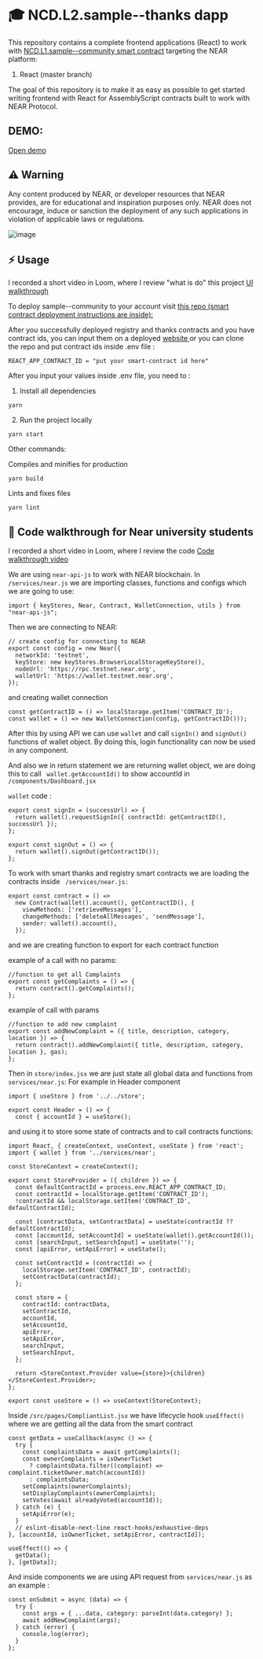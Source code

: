 #  🎓 NCD.L2.sample--thanks dapp
This repository contains a complete frontend applications (React) to work with 
<a href="https://github.com/Learn-NEAR/NCD.L1.sample--Communite" target="_blank">NCD.L1.sample--community smart contract</a> targeting the NEAR platform:
1. React (master branch)

The goal of this repository is to make it as easy as possible to get started writing frontend with React for AssemblyScript contracts built to work with NEAR Protocol.

## DEMO:
<a href="https://near-community-react.onrender.com" target="_blank">Open demo</a>

## ⚠️ Warning
Any content produced by NEAR, or developer resources that NEAR provides, are for educational and inspiration purposes only. NEAR does not encourage, induce or sanction the deployment of any such applications in violation of applicable laws or regulations.

![image](https://user-images.githubusercontent.com/48129985/173178780-bb9ae56b-74ae-42a2-8ae4-b94c72aa9f88.png)

## ⚡  Usage
I recorded a short video in Loom, where I review "what is do" this project
<a href="https://www.loom.com/share/8e746e6522d9408dbc810bf3e8f88848" target="_blank">UI walkthrough</a>


To deploy sample--community to your account visit <a href="https://github.com/Learn-NEAR/NCD.L1.sample--Communite" target="_blank">this repo (smart contract deployment instructions are inside):</a> 


After you successfully deployed registry and thanks contracts and you have contract ids, you can input them on a deployed <a href="https://near-community-react.onrender.com" target="_blank">website </a> or you can clone the repo and put contract ids inside .env file :

```
REACT_APP_CONTRACT_ID = "put your smart-contract id here"
```
After you input your values inside .env file, you need to :
1. Install all dependencies 
```
yarn
```
2. Run the project locally
```
yarn start
```
Other commands:

Compiles and minifies for production
```
yarn build
```
Lints and fixes files
```
yarn lint
```

## 👀 Code walkthrough for Near university students

I recorded a short video in Loom, where I review the code
<a href="https://www.loom.com/share/491d800ba7f1420b9a7d756025b560cd" target="_blank">Code walkthrough video</a>

We are using ```near-api-js``` to work with NEAR blockchain. In ``` /services/near.js ``` we are importing classes, functions and configs which we are going to use:
```
import { keyStores, Near, Contract, WalletConnection, utils } from "near-api-js";
```
Then we are connecting to NEAR:
```
// create config for connecting to NEAR
export const config = new Near({
  networkId: 'testnet',
  keyStore: new keyStores.BrowserLocalStorageKeyStore(),
  nodeUrl: 'https://rpc.testnet.near.org',
  walletUrl: 'https://wallet.testnet.near.org',
});
```
and creating wallet connection
```
const getContractID = () => localStorage.getItem('CONTRACT_ID');
const wallet = () => new WalletConnection(config, getContractID()));
```
After this by using API we can use ```wallet``` and call ```signIn()``` and ```signOut()``` functions of wallet object. By doing this, login functionality can now be used in any component. 

And also we in return statement we are returning wallet object, we are doing this to call ``` wallet.getAccountId()``` to show accountId in ``` /components/Dashboard.jsx ```

```wallet``` code :
```
export const signIn = (successUrl) => {
  return wallet().requestSignIn({ contractId: getContractID(), successUrl });
};

export const signOut = () => {
  return wallet().signOut(getContractID());
};
```

To work with smart thanks and registry smart contracts we are loading the contracts inside  ``` /services/near.js:```
```
export const contract = () =>
  new Contract(wallet().account(), getContractID(), {
    viewMethods: ['retrieveMessages'],
    changeMethods: ['deleteAllMessages', 'sendMessage'],
    sender: wallet().account(),
  });
```

and we are creating function to export for each contract function

example of a call with no params: 
```
//function to get all Complaints
export const getComplaints = () => {
  return contract().getComplaints();
};
```

example of call with params 
```
//function to add new complaint
export const addNewComplaint = ({ title, description, category, location }) => {
  return contract().addNewComplaint({ title, description, category, location }, gas);
};
```

Then in ```store/index.jsx``` we are just state all global data and functions from ```services/near.js```:
For example in Header component
```
import { useStore } from '../../store';

export const Header = () => {
  const { accountId } = useStore();
```

and using it to store some state of contracts and to call contracts functions: 
```
import React, { createContext, useContext, useState } from 'react';
import { wallet } from '../services/near';

const StoreContext = createContext();

export const StoreProvider = ({ children }) => {
  const defaultContractId = process.env.REACT_APP_CONTRACT_ID;
  const contractId = localStorage.getItem('CONTRACT_ID');
  !contractId && localStorage.setItem('CONTRACT_ID', defaultContractId);

  const [contractData, setContractData] = useState(contractId ?? defaultContractId);
  const [accountId, setAccountId] = useState(wallet().getAccountId());
  const [searchInput, setSearchInput] = useState('');
  const [apiError, setApiError] = useState();

  const setContractId = (contractId) => {
    localStorage.setItem('CONTRACT_ID', contractId);
    setContractData(contractId);
  };

  const store = {
    contractId: contractData,
    setContractId,
    accountId,
    setAccountId,
    apiError,
    setApiError,
    searchInput,
    setSearchInput,
  };

  return <StoreContext.Provider value={store}>{children}</StoreContext.Provider>;
};

export const useStore = () => useContext(StoreContext);
```

Inside ```/src/pages/CompliantList.jsx``` we have lifecycle hook ``` useEffect() ``` where we are getting all the data from the smart contract
```
const getData = useCallback(async () => {
  try {
    const complaintsData = await getComplaints();
    const ownerComplaints = isOwnerTicket
      ? complaintsData.filter((complaint) => complaint.ticketOwner.match(accountId))
      : complaintsData;
    setComplaints(ownerComplaints);
    setDisplayComplaints(ownerComplaints);
    setVotes(await alreadyVoted(accountId));
  } catch (e) {
    setApiError(e);
  }
  // eslint-disable-next-line react-hooks/exhaustive-deps
}, [accountId, isOwnerTicket, setApiError, contractId]);

useEffect(() => {
  getData();
}, [getData]);
```

And inside components we are using API request from ```services/near.js``` as an example :
```
const onSubmit = async (data) => {
  try {
    const args = { ...data, category: parseInt(data.category) };
    await addNewComplaint(args);
  } catch (error) {
    console.log(error);
  }
};
```
